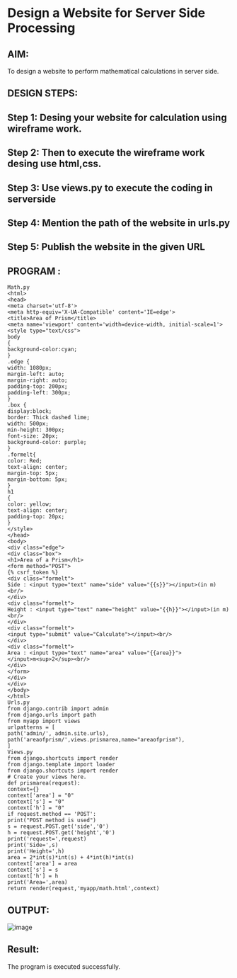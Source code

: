 # Design a Website for Server Side Processing

## AIM:
To design a website to perform mathematical calculations in server side.

## DESIGN STEPS:

## Step 1: Desing your website for calculation using wireframe work.
## Step 2: Then to execute the wireframe work desing use html,css.
## Step 3: Use views.py to execute the coding in serverside
## Step 4: Mention the path of the website in urls.py
## Step 5: Publish the website in the given URL

## PROGRAM :
``````
Math.py
<html>
<head>
<meta charset='utf-8'>
<meta http-equiv='X-UA-Compatible' content='IE=edge'>
<title>Area of Prism</title>
<meta name='viewport' content='width=device-width, initial-scale=1'>
<style type="text/css">
body
{
background-color:cyan;
}
.edge {
width: 1080px;
margin-left: auto;
margin-right: auto;
padding-top: 200px;
padding-left: 300px;
}
.box {
display:block;
border: Thick dashed lime;
width: 500px;
min-height: 300px;
font-size: 20px;
background-color: purple;
}
.formelt{
color: Red;
text-align: center;
margin-top: 5px;
margin-bottom: 5px;
}
h1
{
color: yellow;
text-align: center;
padding-top: 20px;
}
</style>
</head>
<body>
<div class="edge">
<div class="box">
<h1>Area of a Prism</h1>
<form method="POST">
{% csrf_token %}
<div class="formelt">
Side : <input type="text" name="side" value="{{s}}"></input>(in m)<br/>
</div>
<div class="formelt">
Height : <input type="text" name="height" value="{{h}}"></input>(in m)<br/>
</div>
<div class="formelt">
<input type="submit" value="Calculate"></input><br/>
</div>
<div class="formelt">
Area : <input type="text" name="area" value="{{area}}"></input>m<sup>2</sup><br/>
</div>
</form>
</div>
</div>
</body>
</html>
Urls.py
from django.contrib import admin
from django.urls import path
from myapp import views
urlpatterns = [
path('admin/', admin.site.urls),
path('areaofprism/',views.prismarea,name="areaofprism"),
]
Views.py
from django.shortcuts import render
from django.template import loader
from django.shortcuts import render
# Create your views here.
def prismarea(request):
context={}
context['area'] = "0"
context['s'] = "0"
context['h'] = "0"
if request.method == 'POST':
print("POST method is used")
s = request.POST.get('side','0')
h = request.POST.get('height','0')
print('request=',request)
print('Side=',s)
print('Height=',h)
area = 2*int(s)*int(s) + 4*int(h)*int(s)
context['area'] = area
context['s'] = s
context['h'] = h
print('Area=',area)
return render(request,'myapp/math.html',context)
``````
## OUTPUT:
![image](https://github.com/23002027/serversideprocessing/assets/139752981/0bcea446-1312-42b7-8aad-75cd9d59901e)

## Result:
The program is executed successfully.

